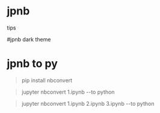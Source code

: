 # jpnb
tips

#jpnb dark theme


# jpnb to py

> pip install nbconvert  

> jupyter nbconvert 1.ipynb --to python

> jupyter nbconvert 1.ipynb 2.ipynb 3.ipynb --to python
